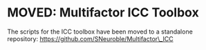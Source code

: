 # MOVED: Multifactor ICC Toolbox

The scripts for the ICC toolbox have been moved to a standalone repository: <https://github.com/SNeuroble/Multifactor\_ICC>

